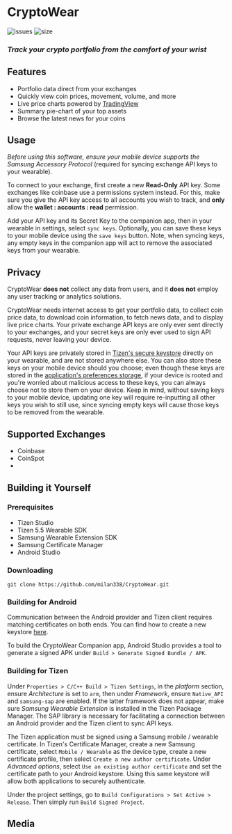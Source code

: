 # CryptoWear

![issues](https://img.shields.io/github/issues/milan338/CryptoWear?style=flat-square)
![size](https://img.shields.io/github/repo-size/milan338/CryptoWear?style=flat-square)

### ***Track your crypto portfolio from the comfort of your wrist***

## Features

- Portfolio data direct from your exchanges
- Quickly view coin prices, movement, volume, and more
- Live price charts powered by [TradingView](https://www.tradingview.com/)
- Summary pie-chart of your top assets
- Browse the latest news for your coins

## Usage

*Before using this software, ensure your mobile device supports the Samsung Accessory Protocol* (required for syncing exchange API keys to your wearable).

To connect to your exchange, first create a new **Read-Only** API key. Some exchanges like coinbase use a permissions system instead. For this, make sure you give the API key access to all accounts you wish to track, and **only** allow the **wallet : accounts : read** permission.

Add your API key and its Secret Key to the companion app, then in your wearable in settings, select `sync keys`. Optionally, you can save these keys to your mobile device using the `save keys` button. Note, when syncing keys, any empty keys in the companion app will act to remove the associated keys from your wearable.

## Privacy

CryptoWear **does not** collect any data from users, and it **does not** employ any user tracking or analytics solutions.

CryptoWear needs internet access to get your portfolio data, to collect coin price data, to download coin information, to fetch news data, and to display live price charts. Your private exchange API keys are only ever sent directly to your exchanges, and your secret keys are only ever used to sign API requests, never leaving your device.

Your API keys are privately stored in [Tizen's secure keystore](https://developer.tizen.org/development/guides/native-application/security/secure-key-management) directly on your wearable, and are not stored anywhere else. You can also store these keys on your mobile device should you choose; even though these keys are stored in the [application's preferences storage](https://developer.android.com/training/data-storage/shared-preferences), if your device is rooted and you're worried about malicious access to these keys, you can always choose not to store them on your device. Keep in mind, without saving keys to your mobile device, updating one key will require re-inputting all other keys you wish to still use, since syncing empty keys will cause those keys to be removed from the wearable.

## Supported Exchanges

- Coinbase
- CoinSpot
-

## Building it Yourself

### Prerequisites

- Tizen Studio
- Tizen 5.5 Wearable SDK
- Samsung Wearable Extension SDK
- Samsung Certificate Manager
- Android Studio

### Downloading

```
git clone https://github.com/milan338/CryptoWear.git
```

### Building for Android

Communication between the Android provider and Tizen client requires matching certificates on both ends. You can find how to create a new keystore [here](https://developer.android.com/studio/publish/app-signing).

To build the CryptoWear Companion app, Android Studio provides a tool to generate a signed APK under `Build > Generate Signed Bundle / APK`.

### Building for Tizen

Under `Properties > C/C++ Build > Tizen Settings`, in the *platform* section, ensure *Architecture* is set to `arm`, then under *Framework*, ensure `Native_API` and `samsung-sap` are enabled. If the latter framework does not appear, make sure *Samsung Wearable Extension* is installed in the Tizen Package Manager. The SAP library is necessary for facilitating a connection between an Android provider and the Tizen client to sync API keys.

The Tizen application must be signed using a Samsung mobile / wearable certificate. In Tizen's Certificate Manager, create a new Samsung certificate, select `Mobile / Wearable` as the device type, create a new certificate profile, then select `Create a new author certificate`. Under *Advanced options*, select `Use an existing author certificate` and set the certificate path to your Android keystore. Using this same keystore will allow both applications to securely authenticate.

Under the project settings, go to `Build Configurations > Set Active > Release`. Then simply run `Build Signed Project`.

## Media
